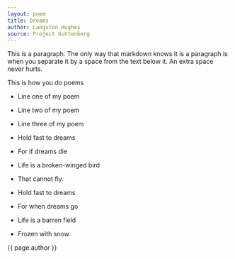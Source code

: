 ```yaml
---
layout: poem
title: Dreams
author: Langston Hughes
source: Project Guttenberg
---
```

This is a paragraph. The only way that markdown knows it is a paragraph is when you separate it by a space from the text below it. 
An extra space never hurts.

This is how you do poems 
- Line one of my poem
- Line two of my poem
- Line three of my poem



- Hold fast to dreams
- For if dreams die
- Life is a broken-winged bird
- That cannot fly.
- Hold fast to dreams
- For when dreams go
- Life is a barren field
- Frozen with snow.

<p class="citation">{{ page.author }}</p>

